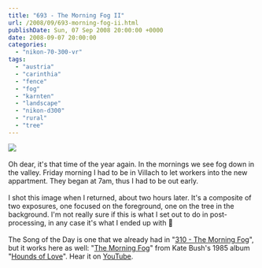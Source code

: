 ```yaml
---
title: "693 - The Morning Fog II"
url: /2008/09/693-morning-fog-ii.html
publishDate: Sun, 07 Sep 2008 20:00:00 +0000
date: 2008-09-07 20:00:00
categories: 
  - "nikon-70-300-vr"
tags: 
  - "austria"
  - "carinthia"
  - "fence"
  - "fog"
  - "karnten"
  - "landscape"
  - "nikon-d300"
  - "rural"
  - "tree"
---
```

<a href="https://d25zfm9zpd7gm5.cloudfront.net/1200x1200/2008/20080905_090357_ps.jpg" target="_blank"><img src="https://d25zfm9zpd7gm5.cloudfront.net/0600x0600/2008/20080905_090357_ps.jpg"/></a><br/><br/>Oh dear, it's that time of the year again. In the mornings we see fog down in the valley. Friday morning I had to be in Villach to let workers into the new appartment. They began at 7am, thus I had to be out early.<br/><br/>I shot this image when I returned, about two hours later. It's a composite of two exposures, one focused on the foreground, one on the tree in the background. I'm not really sure if this is what I set out to do in post-processing, in any case it's what I ended up with 🙂<br/><br/>The Song of the Day is one that we already had in "<a href="/2007/08/310-morning-fog.html" target="_blank">310 - The Morning Fog</a>", but it works here as well: "<a href="http://www.lyricstime.com/kate-bush-the-morning-fog-lyrics.html" target="_blank">The Morning Fog</a>" from Kate Bush's 1985 album "<a href="http://www.amazon.com/Hounds-Love-Kate-Bush/dp/B00004R7TP" target="_blank">Hounds of Love</a>". Hear it on <a href="http://www.youtube.com/watch?v=ReIASIp3gAU" target="_blank">YouTube</a>.
